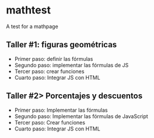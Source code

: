 # mathtest
A test for a mathpage


## Taller #1: figuras geométricas

- Primer paso: definir las fórmulas 
- Segundo paso: implementar las fórmulas de JS
- Tercer paso: crear funciones
- Cuarto paso: Integrar JS con HTML 

## Taller #2> Porcentajes y descuentos

- Primer paso: Implementar las fórmulas
- Segundo paso: Implementar las fórmulas de JavaScript
- Tercer paso: Crear funciones
- Cuarto paso: Integrar JS con HTML
